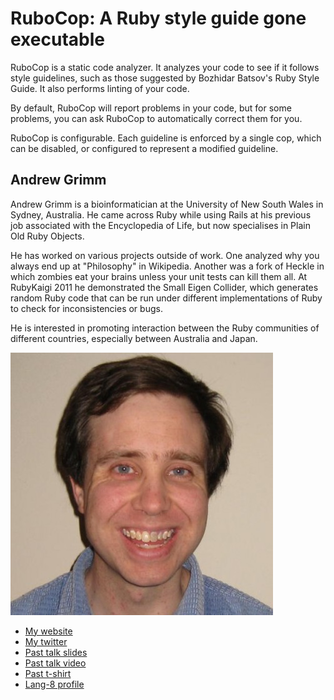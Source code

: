 # RuboCop: A Ruby style guide gone executable

RuboCop is a static code analyzer. It analyzes your code to see if it follows style guidelines,
such as those suggested by Bozhidar Batsov's Ruby Style Guide. It also performs linting
of your code.

By default, RuboCop will report problems in your code, but for some problems, you can ask RuboCop
to automatically correct them for you.

RuboCop is configurable. Each guideline is enforced by a single cop, which can be disabled, or
configured to represent a modified guideline.

## Andrew Grimm

Andrew Grimm is a bioinformatician at the University of New South Wales in Sydney, Australia.
He came across Ruby while using Rails at his previous job associated with the Encyclopedia of Life,
but now specialises in Plain Old Ruby Objects.

He has worked on various projects outside of work. One analyzed why you always end up at "Philosophy" in Wikipedia.
Another was a fork of Heckle in which zombies eat your brains unless your unit tests can kill them all.
At RubyKaigi 2011 he demonstrated the Small Eigen Collider, which generates random Ruby code that can be run under different
implementations of Ruby to check for inconsistencies or bugs.

He is interested in promoting interaction between the Ruby communities of different countries, especially
between Australia and Japan.

![Profile picture](./profile_picture.jpg)

- [My website](http://andrewjgrimm.wordpress.com/)
- [My twitter](https://twitter.com/andrewjgrimm)
- [Past talk slides](http://www.slideshare.net/agrimm)
- [Past talk video](https://vimeo.com/channels/332579)
- [Past t-shirt](http://www.zazzle.com/small_eigen_collider_japanese_and_english_text_tshirt-235235813665782515)
- [Lang-8 profile](http://lang-8.com/424295)
